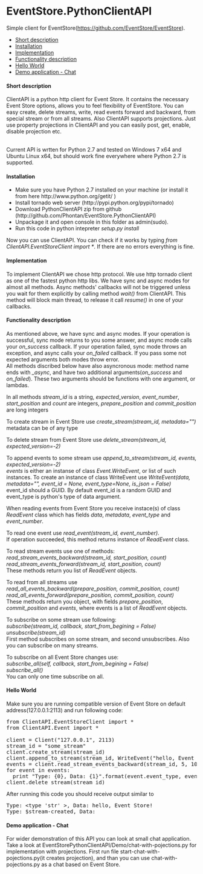 EventStore.PythonClientAPI
==========================
Simple client for EventStore(https://github.com/EventStore/EventStore).
<ul><li><a href="#short-description">Short description</a></li>
<li><a href="#installation">Installation</a></li>
<li><a href="#implementation">Implementation</a></li>
<li><a href="#functionality-description">Functionality description</a></li>
<li><a href="#hello-world">Hello World</a></li>
<li><a href="#hello-world">Demo application - Сhat</a></li>
</ul>

<h4>Short description</h4>
СlientAPI is a python http client for Event Store. 
It contains the necessary Event Store options, allows you to feel flexibility of EventStore. 
You can easy create, delete streams, write, read events forward and backward, from special stream or from all streams.
Also ClientAPI supports projections. Just use property projections in ClientAPI and you can easily
post, get, enable, disable projection etc. <br/><br/>

Current API is wrtten for Python 2.7 and tested on Windows 7 x64 and Ubuntu Linux x64, 
but should work fine everywhere where Python 2.7 is supported.

<h4>Installation</h4>
<ul>
<li>Make sure you have Python 2.7 installed on your machine (or install it from here http://www.python.org/getit/ )</li>
<li>Install tornado web server (http://pypi.python.org/pypi/tornado)</li>
<li>Download PythonClientAPI zip from github (http://github.com/Phontan/EventStore.PythonClientAPI)</li>
<li>Unpackage it and open console in this folder as admin(sudo).</li>
<li>Run this code in python intepreter <i>setup.py install</i></li></ul>
Now you can use ClientAPI. You can check if it works by typing <i>from ClientAPI.EventStoreClient import *</i>. 
If there are no errors everything is fine.

<h4>Implementation</h4>
To implement ClientAPI we chose http protocol. We use http tornado client as one of the fastest 
python http libs. We have sync and async modes for almost all methods. Async methods' callbacks will not be triggered 
unless you wait for them explicitly by calling method <i>wait()</i> from ClientAPI. This method will block main thread, 
to release it call <i>resume()</i> in one of your callbacks.<br/>

<h4>Functionality description</h4>
As mentioned above, we have sync and async modes. If your operation is successful,
sync mode returns to you some answer, and async mode calls your <i>on_success</i> callback. If your operation failed,
sync mode throws an exception, and async calls your <i>on_failed</i> callback. If you pass some not expected arguments 
both modes throw error. <br/>
All methods discribed below have also asyncronous mode: method name ends with <i>_async</i>, 
and have two additional arguments(<i>on_success</i> and <i>on_failed</i>).
These two arguments should be functions with one argument, or lambdas.

In all methods <i>stream_id</i> is a string, <i>expected_version</i>, <i>event_number</i>, <i>start_position</i> 
and <i>count</i> are integers, <i>prepare_position</i> and <i>commit_position</i> are long integers

To create stream in Event Store use <i>create_stream(stream_id, metadata="")</i><br>
metadata can be of any type <br/>

To delete stream from Event Store use <i>delete_stream(stream_id, expected_version=-2)</i> <br/>

To append events to some stream use <i>append_to_stream(stream_id, events, expected_version=-2)</i> <br/>
<i>events</i> is either an instanse of class <i>Event.WriteEvent</i>, or list of such instances. 
To create an instance of class WriteEvent use
<i>WriteEvent(data, metadata="", event_id = None, event_type=None, is_json = False)</i> <br/>
event_id should a GUID. By default event_id is a random GUID and event_type is python's type of data argument. <br/>

When reading events from Event Store you receive instace(s) of class <i>ReadEvent</i> class which has fields 
<i>data</i>, <i>metadata</i>, <i>event_type</i> and <i>event_number</i>.

To read one event use <i>read_event(stream_id, event_number)</i>.<br/>
If operation succeeded, this method returns instance of <i>ReadEvent</i> class.

To read stream events use one of methods:<br>
<i>read_stream_events_backward(stream_id, start_position, count)</i><br>
<i>read_stream_events_forward(stream_id, start_position, count)</i><br>
These methods return you list of <i>ReadEvent</i> objects.

To read from all streams use<br>
<i>read_all_events_backward(prepare_position, commit_position, count)</i><br>
<i>read_all_events_forward(prepare_position, commit_position, count)</i><br>
These methods return you object, with fields <i>prepare_position</i>, <i>commit_position</i> and <i>events</i>,
where events is a list of <i>ReadEvent</i> objects.

To subscribe on some stream use following:<br>
<i>subscribe(stream_id, callback, start_from_begining = False)</i><br>
<i>unsubscribe(stream_id)</i><br>
First method subscribes on some stream, and second unsubscribes. Also you can subscribe on many streams.

To subscribe on all Event Store changes use:<br>
<i>subscribe_all(self, callback, start_from_begining = False)</i><br>
<i>subscribe_all()</i><br>
You can only one time subscribe on all. 


<h4>Hello World</h4>

Make sure you are running compatible version of Event Store on default address(127.0.0.1:2113) and run following code:

<pre>
from ClientAPI.EventStoreClient import *
from ClientAPI.Event import *

client = Client("127.0.0.1", 2113)
stream_id = "some_stream"
client.create_stream(stream_id)
client.append_to_stream(stream_id, WriteEvent("hello, Event Store!"))
events = client.read_stream_events_backward(stream_id, 5, 100)
for event in events:
  print "Type: {0}, Data: {1}".format(event.event_type, event.data)
client.delete_stream(stream_id)
</pre>

After running this code you should receive output similar to 
<pre>
Type: &lt;type 'str' &gt;, Data: hello, Event Store!
Type: $stream-created, Data: 
</pre>

<h4>Demo application - Сhat</h4>
For wider demonstration of this API you can look at small chat application. 
Take a look at EventStorePythonClientAPI/Demo/chat-with-pojections.py for implementation with projections. 
First run file start-chat-with-pojections.py(it creates projection), and than you can use chat-with-pojections.py as
a chat based on Event Store.
